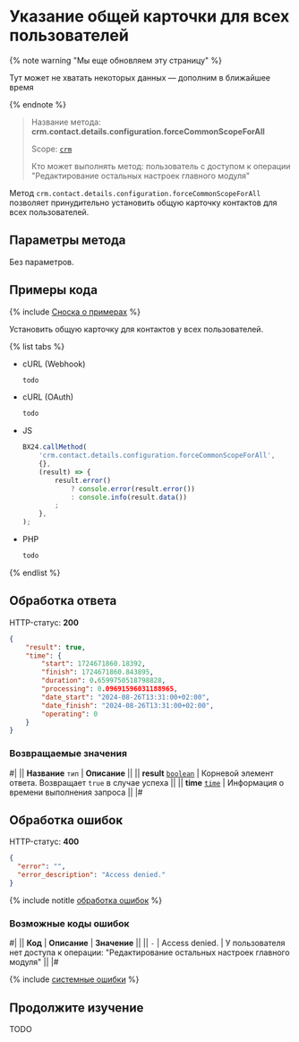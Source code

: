 # Указание общей карточки для всех пользователей

{% note warning "Мы еще обновляем эту страницу" %}

Тут может не хватать некоторых данных — дополним в ближайшее время

{% endnote %}

> Название метода: **crm.contact.details.configuration.forceCommonScopeForAll**
> 
> Scope: [`crm`](../../../scopes/permissions.md)
> 
> Кто может выполнять метод: пользователь с доступом к операции "Редактирование остальных настроек главного модуля"

Метод `crm.contact.details.configuration.forceCommonScopeForAll` позволяет принудительно установить общую карточку контактов для всех пользователей.


## Параметры метода

Без параметров.


## Примеры кода

{% include [Сноска о примерах](../../../../_includes/examples.md) %}

Установить общую карточку для контактов у всех пользователей.

{% list tabs %}

- cURL (Webhook)

    ```bash
    todo
    ```

- cURL (OAuth)

    ```bash
    todo
    ```

- JS

    ```js
    BX24.callMethod(
        'crm.contact.details.configuration.forceCommonScopeForAll',
        {},
        (result) => {
            result.error()
                ? console.error(result.error())
                : console.info(result.data())
            ;
        },
    );
    ```

- PHP

    ```php
    todo
    ```

{% endlist %}


## Обработка ответа

HTTP-статус: **200**

```json
{
	"result": true,
	"time": {
		"start": 1724671860.18392,
		"finish": 1724671860.843895,
		"duration": 0.6599750518798828,
		"processing": 0.09691596031188965,
		"date_start": "2024-08-26T13:31:00+02:00",
		"date_finish": "2024-08-26T13:31:00+02:00",
		"operating": 0
	}
}
```

### Возвращаемые значения

#|
|| **Название**
`тип` | **Описание** ||
|| **result**
[`boolean`](../../../data-types.md) | Корневой элемент ответа. Возвращает `true` в случае успеха ||
|| **time**
[`time`](../../../data-types.md#time) | Информация о времени выполнения запроса ||
|#


## Обработка ошибок

HTTP-статус: **400**

```json
{
  "error": "",
  "error_description": "Access denied."
}
```

{% include notitle [обработка ошибок](../../../../_includes/error-info.md) %}

### Возможные коды ошибок

#|
|| **Код** | **Описание**   | **Значение** ||
|| `-`     | Access denied. | У пользователя нет доступа к операции: "Редактирование остальных настроек главного модуля" ||
|#

{% include [системные ошибки](../../../../_includes/system-errors.md) %}


## Продолжите изучение

TODO
